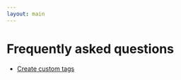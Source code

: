 ```yaml
---
layout: main
---
```

# Frequently asked questions

<nav class="internal">
<ul>
 <li><a href="/doc/custom-tags">Create custom tags</a></li>   
 </ul>
 </nav>